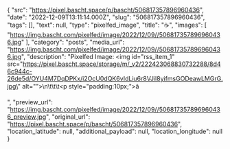 {
  "src": "https://pixel.bascht.space/p/bascht/506817357896960436",
  "date": "2022-12-09T13:11:14.000Z",
  "slug": "506817357896960436",
  "tags": [],
  "text": null,
  "type": "pixelfed_image",
  "title": "☕",
  "images": [
    "https://img.bascht.com/pixelfed/image/2022/12/09//506817357896960436.jpg"
  ],
  "category": "posts",
  "media_url": "https://img.bascht.com/pixelfed/image/2022/12/09//506817357896960436.jpg",
  "description": "Pixelfed Image: <img id=\"rss_item_1\" src=\"https://pixel.bascht.space/storage/m/_v2/222423068830732288/8d46c944c-26de5d/OYU4M7DqDPKx/i2OcU0dQK6vIdLiu6r8VJil8yifmsGODeawLMGrG.jpg\" alt=\"\">\n\t\t\t<p style=\"padding:10px;\">â</p>",
  "preview_url": "https://img.bascht.com/pixelfed/image/2022/12/09//506817357896960436_preview.jpg",
  "original_url": "https://pixel.bascht.space/p/bascht/506817357896960436",
  "location_latitude": null,
  "additional_payload": null,
  "location_longitude": null
}